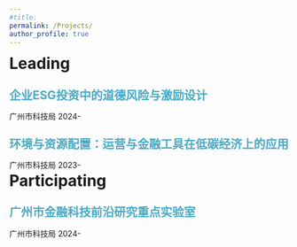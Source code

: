 ```yaml
---
#title: 
permalink: /Projects/
author_profile: true
---
```

<style>
  .deep-blue {
    color: #4BAAC6; /* 蓝色 */
    line-height: 1; /* 调整行距，数字越大，行距越大 */
  }
    /* 调整所有h1和h2标签的间距 */
  h1 {
    margin-top: 2px; /* 调整上边距 */
    margin-bottom: 2px; /* 调整下边距 */
  }
</style>

<h1>Leading</h1>
<h2 class="deep-blue">企业ESG投资中的道德风险与激励设计</h2>
广州市科技局  
2024-

<h2 class="deep-blue">环境与资源配置：运营与金融工具在低碳经济上的应用</h2>
广州市科技局  
2023-

<h1>Participating</h1>
<h2 class="deep-blue">广州市金融科技前沿研究重点实验室</h2>
广州市科技局  
2024-
